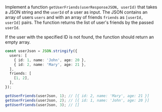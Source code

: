 
Implement a function `getUserFriends(userResponseJSON, userId)` that takes a JSON string and the `userId` of a user as input. The JSON contains an array of users `users` and with an array of friends `friends` as `[userId, userId]` pairs. The function returns the list of user's friends by the passed `userId`.

If the user with the specified ID is not found, the function should return an empty array.

```typescript
const userJson = JSON.stringify({
  users: [
    { id: 1, name: 'John', age: 20 },
    { id: 2, name: 'Mary', age: 21 },
  ],
  friends: [
    [1, 2],
  ],
});

getUserFriends(userJson, 1); // [{ id: 2, name: 'Mary', age: 21 }]
getUserFriends(userJson, 2); // [{ id: 1, name: 'John', age: 20 }]
getUserFriends(userJson, 3); // []
```
